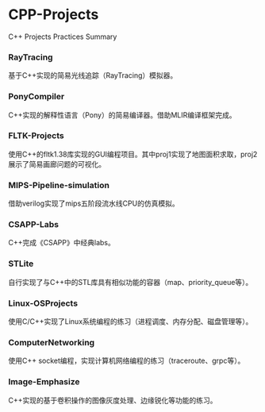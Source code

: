# CPP-Projects
C++ Projects Practices Summary
### RayTracing
基于C++实现的简易光线追踪（RayTracing）模拟器。
### PonyCompiler
C++实现的解释性语言（Pony）的简易编译器。借助MLIR编译框架完成。
### FLTK-Projects
使用C++的fltk1.38库实现的GUI编程项目。其中proj1实现了地图面积求取，proj2展示了简易画廊问题的可视化。
### MIPS-Pipeline-simulation
借助verilog实现了mips五阶段流水线CPU的仿真模拟。
### CSAPP-Labs
C++完成《CSAPP》中经典labs。
### STLite
自行实现了与C++中的STL库具有相似功能的容器（map、priority_queue等）。
### Linux-OSProjects
使用C/C++实现了Linux系统编程的练习（进程调度、内存分配、磁盘管理等）。
### ComputerNetworking
使用C++ socket编程，实现计算机网络编程的练习（traceroute、grpc等）。
### Image-Emphasize
C++实现的基于卷积操作的图像灰度处理、边缘锐化等功能的练习。
